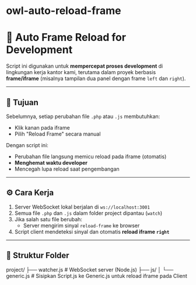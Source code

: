 # owl-auto-reload-frame

# 🔄 Auto Frame Reload for Development

Script ini digunakan untuk **mempercepat proses development** di lingkungan kerja kantor kami, terutama dalam proyek berbasis **frame/iframe** (misalnya tampilan dua panel dengan frame `left` dan `right`).

---

## 🎯 Tujuan

Sebelumnya, setiap perubahan file `.php` atau `.js` membutuhkan:
- Klik kanan pada iframe
- Pilih "Reload Frame" secara manual

Dengan script ini:
- Perubahan file langsung memicu reload pada iframe (otomatis)
- **Menghemat waktu developer**
- Mencegah lupa reload saat pengembangan

---

## ⚙️ Cara Kerja

1. Server WebSocket lokal berjalan di `ws://localhost:3001`
2. Semua file `.php` dan `.js` dalam folder project dipantau (`watch`)
3. Jika salah satu file berubah:
   - Server mengirim sinyal `reload-frame` ke browser
4. Script client mendeteksi sinyal dan otomatis **reload iframe `right`**

---

## 📂 Struktur Folder
project/
├── watcher.js       # WebSocket server (Node.js)
├── js/
│   └── generic.js   # Sisipkan Script.js ke Generic.js untuk reload iframe pada Client
